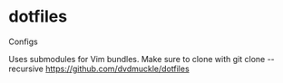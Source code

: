 # dotfiles
Configs

Uses submodules for Vim bundles. Make sure to clone with git clone --recursive https://github.com/dvdmuckle/dotfiles
